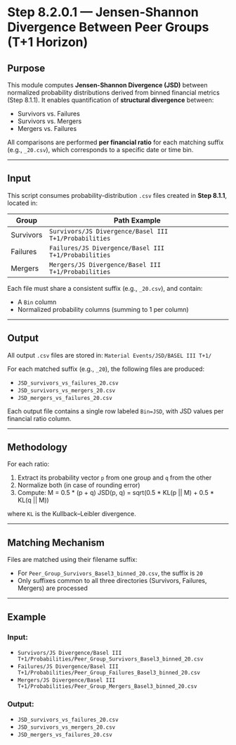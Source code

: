# Step 8.2.0.1 — Jensen-Shannon Divergence Between Peer Groups (T+1 Horizon)

## Purpose

This module computes **Jensen-Shannon Divergence (JSD)** between normalized probability distributions derived from binned financial metrics (Step 8.1.1). It enables quantification of **structural divergence** between:

- Survivors vs. Failures  
- Survivors vs. Mergers  
- Mergers vs. Failures  

All comparisons are performed **per financial ratio** for each matching suffix (e.g., `_20.csv`), which corresponds to a specific date or time bin.

---

## Input

This script consumes probability-distribution `.csv` files created in **Step 8.1.1**, located in:

| Group      | Path Example                                                                 |
|------------|-------------------------------------------------------------------------------|
| Survivors  | `Survivors/JS Divergence/Basel III T+1/Probabilities`                        |
| Failures   | `Failures/JS Divergence/Basel III T+1/Probabilities`                         |
| Mergers    | `Mergers/JS Divergence/Basel III T+1/Probabilities`                          |

Each file must share a consistent suffix (e.g., `_20.csv`), and contain:
- A `Bin` column
- Normalized probability columns (summing to 1 per column)

---

## Output

All output `.csv` files are stored in: `Material Events/JSD/BASEL III T+1/`


For each matched suffix (e.g., `_20`), the following files are produced:

- `JSD_survivors_vs_failures_20.csv`
- `JSD_survivors_vs_mergers_20.csv`
- `JSD_mergers_vs_failures_20.csv`

Each output file contains a single row labeled `Bin=JSD`, with JSD values per financial ratio column.

---

## Methodology

For each ratio:
1. Extract its probability vector `p` from one group and `q` from the other
2. Normalize both (in case of rounding error)
3. Compute: M = 0.5 * (p + q)
JSD(p, q) = sqrt(0.5 * KL(p || M) + 0.5 * KL(q || M))

where `KL` is the Kullback–Leibler divergence.

---

## Matching Mechanism

Files are matched using their filename suffix:
- For `Peer_Group_Survivors_Basel3_binned_20.csv`, the suffix is `20`
- Only suffixes common to all three directories (Survivors, Failures, Mergers) are processed

---

## Example

### Input:

- `Survivors/JS Divergence/Basel III T+1/Probabilities/Peer_Group_Survivors_Basel3_binned_20.csv`
- `Failures/JS Divergence/Basel III T+1/Probabilities/Peer_Group_Failures_Basel3_binned_20.csv`
- `Mergers/JS Divergence/Basel III T+1/Probabilities/Peer_Group_Mergers_Basel3_binned_20.csv`


### Output:

- `JSD_survivors_vs_failures_20.csv`
- `JSD_survivors_vs_mergers_20.csv`
- `JSD_mergers_vs_failures_20.csv`


